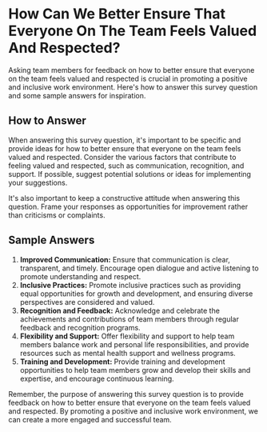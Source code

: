 How Can We Better Ensure That Everyone On The Team Feels Valued And Respected?
=====================================================================================================

Asking team members for feedback on how to better ensure that everyone on the team feels valued and respected is crucial in promoting a positive and inclusive work environment. Here's how to answer this survey question and some sample answers for inspiration.

How to Answer
-------------

When answering this survey question, it's important to be specific and provide ideas for how to better ensure that everyone on the team feels valued and respected. Consider the various factors that contribute to feeling valued and respected, such as communication, recognition, and support. If possible, suggest potential solutions or ideas for implementing your suggestions.

It's also important to keep a constructive attitude when answering this question. Frame your responses as opportunities for improvement rather than criticisms or complaints.

Sample Answers
--------------

1. **Improved Communication:** Ensure that communication is clear, transparent, and timely. Encourage open dialogue and active listening to promote understanding and respect.
2. **Inclusive Practices:** Promote inclusive practices such as providing equal opportunities for growth and development, and ensuring diverse perspectives are considered and valued.
3. **Recognition and Feedback:** Acknowledge and celebrate the achievements and contributions of team members through regular feedback and recognition programs.
4. **Flexibility and Support:** Offer flexibility and support to help team members balance work and personal life responsibilities, and provide resources such as mental health support and wellness programs.
5. **Training and Development:** Provide training and development opportunities to help team members grow and develop their skills and expertise, and encourage continuous learning.

Remember, the purpose of answering this survey question is to provide feedback on how to better ensure that everyone on the team feels valued and respected. By promoting a positive and inclusive work environment, we can create a more engaged and successful team.
